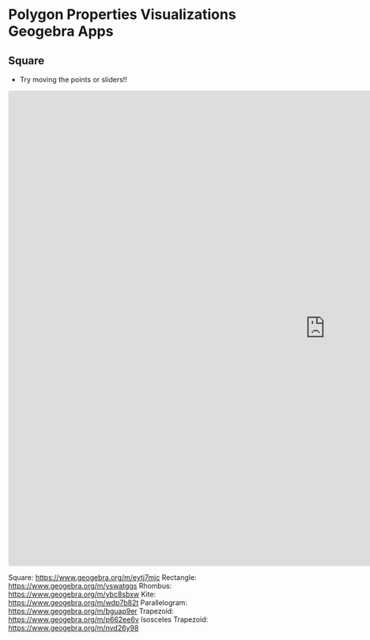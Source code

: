 # Polygon Properties Visualizations Geogebra Apps

## Square
* Try moving the points or sliders!!

<iframe scrolling="no" title="Square Properties" src="https://www.geogebra.org/m/eytj7mjc?embed" width="1280" height="960" allowfullscreen style="border: 1px solid #e4e4e4;border-radius: 4px;" frameborder="0"></iframe>

Square: https://www.geogebra.org/m/eytj7mjc
Rectangle: https://www.geogebra.org/m/yswatggs
Rhombus: https://www.geogebra.org/m/ybc8sbxw
Kite: https://www.geogebra.org/m/wdp7b82t
Parallelogram: https://www.geogebra.org/m/bguap9er
Trapezoid: https://www.geogebra.org/m/p662ee6v
Isosceles Trapezoid: https://www.geogebra.org/m/nvd26y98